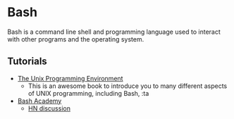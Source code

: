 # Bash
Bash is a command line shell and programming language used to interact with
other programs and the operating system.

## Tutorials
- [The Unix Programming Environment]
  + This is an awesome book to introduce you to many different aspects of
    UNIX programming, including Bash, :ta
- [Bash Academy]
  + [HN discussion](https://news.ycombinator.com/item?id=10737639)

[The Unix Programming Environment]:
https://en.wikipedia.org/wiki/The_Unix_Programming_Environment
[Bash Academy]: http://www.bash.academy/
